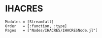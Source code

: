 # IHACRES

```@autodocs
Modules = [Streamfall]
Order   = [:function, :type]
Pages   = ["Nodes/IHACRES/IHACRESNode.jl"]
```

